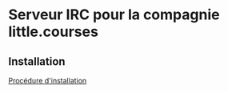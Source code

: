 # Serveur IRC pour la compagnie little.courses

## Installation 

[Procédure d'installation](https://github.com/Cegep-Rimouski/projet-serveur-irc-nadine-professeur/blob/main/doc/Installation.md)
